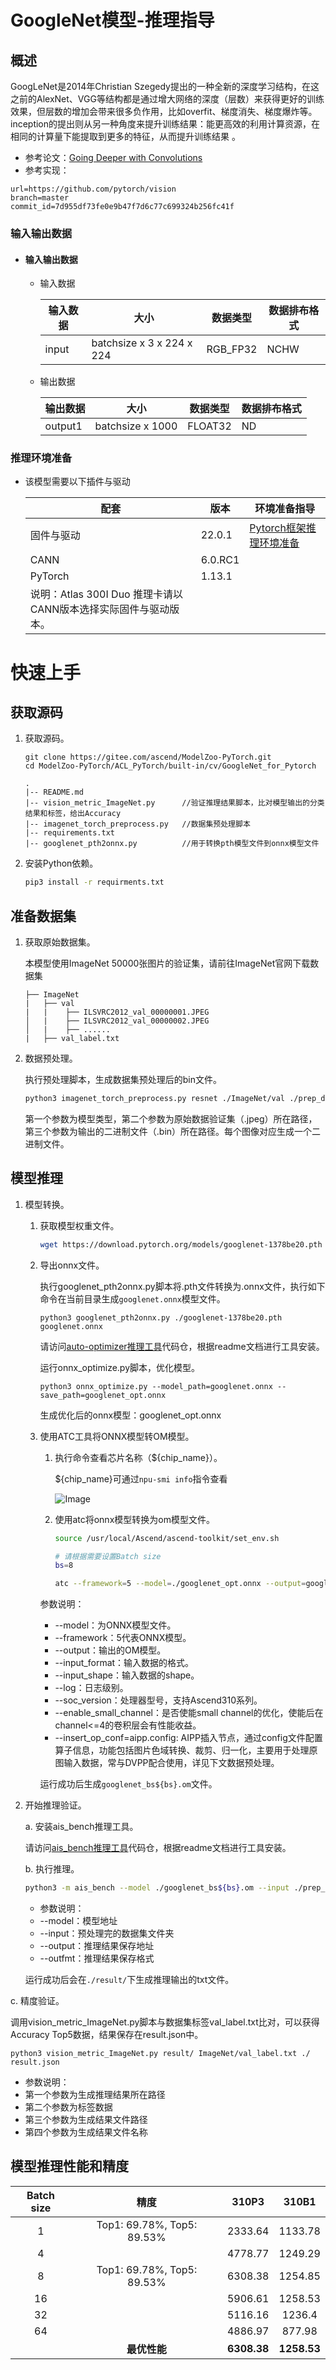 # GoogleNet模型-推理指导

## 概述

  GoogLeNet是2014年Christian Szegedy提出的一种全新的深度学习结构，在这之前的AlexNet、VGG等结构都是通过增大网络的深度（层数）来获得更好的训练效果，但层数的增加会带来很多负作用，比如overfit、梯度消失、梯度爆炸等。inception的提出则从另一种角度来提升训练结果：能更高效的利用计算资源，在相同的计算量下能提取到更多的特征，从而提升训练结果 。 

-   参考论文：[Going Deeper with Convolutions](https://arxiv.org/abs/1409.4842) 
-   参考实现：

```shell
url=https://github.com/pytorch/vision
branch=master
commit_id=7d955df73fe0e9b47f7d6c77c699324b256fc41f
```



### 输入输出数据

- #### 输入输出数据

  - 输入数据

    | 输入数据 | 大小                      | 数据类型 | 数据排布格式 |
    | -------- | ------------------------- | -------- | ------------ |
    | input    | batchsize x 3 x 224 x 224 | RGB_FP32 | NCHW         |

  - 输出数据

    | 输出数据 | 大小             | 数据类型 | 数据排布格式 |
    | -------- | ---------------- | -------- | ------------ |
    | output1  | batchsize x 1000 | FLOAT32  | ND           |


### 推理环境准备

- 该模型需要以下插件与驱动

  | 配套  | 版本 | 环境准备指导 |
  | ---- | ---- | ---------- |
  | 固件与驱动  | 22.0.1| [Pytorch框架推理环境准备](https://www.hiascend.com/document/detail/zh/ModelZoo/pytorchframework/pies) |
  | CANN      | 6.0.RC1 |            |
  | PyTorch   | 1.13.1  |            |
  | 说明：Atlas 300I Duo 推理卡请以CANN版本选择实际固件与驱动版本。 |||


# 快速上手

## 获取源码

1. 获取源码。

   ```bsah
   git clone https://gitee.com/ascend/ModelZoo-PyTorch.git
   cd ModelZoo-PyTorch/ACL_PyTorch/built-in/cv/GoogleNet_for_Pytorch
   ```

   ```
   .
   |-- README.md
   |-- vision_metric_ImageNet.py      //验证推理结果脚本，比对模型输出的分类结果和标签，给出Accuracy
   |-- imagenet_torch_preprocess.py   //数据集预处理脚本
   |-- requirements.txt
   |-- googlenet_pth2onnx.py          //用于转换pth模型文件到onnx模型文件
   ```


2. 安装Python依赖。

   ```bash
   pip3 install -r requirments.txt
   ```

## 准备数据集

1. 获取原始数据集。

   本模型使用ImageNet 50000张图片的验证集，请前往ImageNet官网下载数据集

    ```
    ├── ImageNet
    |   ├── val
    |   |    ├── ILSVRC2012_val_00000001.JPEG
    │   |    ├── ILSVRC2012_val_00000002.JPEG
    │   |    ├── ......
    |   ├── val_label.txt
    ```

   

2. 数据预处理。

   执行预处理脚本，生成数据集预处理后的bin文件。

   ```bash
   python3 imagenet_torch_preprocess.py resnet ./ImageNet/val ./prep_dataset
   ```

   第一个参数为模型类型，第二个参数为原始数据验证集（.jpeg）所在路径，第三个参数为输出的二进制文件（.bin）所在路径。每个图像对应生成一个二进制文件。


## 模型推理

1. 模型转换。

   1. 获取模型权重文件。

      ```bash
      wget https://download.pytorch.org/models/googlenet-1378be20.pth
      ```

   2. 导出onnx文件。

      执行googlenet_pth2onnx.py脚本将.pth文件转换为.onnx文件，执行如下命令在当前目录生成```googlenet.onnx```模型文件。

      ```shell
      python3 googlenet_pth2onnx.py ./googlenet-1378be20.pth googlenet.onnx
      ```
      请访问[auto-optimizer推理工具](https://gitee.com/ascend/msadvisor/tree/master/auto-optimizer)代码仓，根据readme文档进行工具安装。
      
      运行onnx_optimize.py脚本，优化模型。
      ```
      python3 onnx_optimize.py --model_path=googlenet.onnx --save_path=googlenet_opt.onnx
      ```
      生成优化后的onnx模型：googlenet_opt.onnx

   4. 使用ATC工具将ONNX模型转OM模型。

      1. 执行命令查看芯片名称（${chip_name}）。

         ${chip_name}可通过`npu-smi info`指令查看

          ![Image](https://gitee.com/ascend/ModelZoo-PyTorch/raw/master/ACL_PyTorch/images/310P3.png)

      2. 使用atc将onnx模型转换为om模型文件。

         ```bash
         source /usr/local/Ascend/ascend-toolkit/set_env.sh
         
         # 请根据需要设置Batch size
         bs=8
      
         atc --framework=5 --model=./googlenet_opt.onnx --output=googlenet_bs${bs} --input_format=NCHW --input_shape="366:${bs},3,224,224" --log=debug --soc_version=${chip_name} --insert_op_conf=aipp.config --enable_small_channel=1
         ```

        参数说明：
        - --model：为ONNX模型文件。
        - --framework：5代表ONNX模型。
        - --output：输出的OM模型。
        - --input_format：输入数据的格式。
        - --input_shape：输入数据的shape。
        - --log：日志级别。
        - --soc_version：处理器型号，支持Ascend310系列。
        - --enable_small_channel：是否使能small channel的优化，使能后在channel<=4的卷积层会有性能收益。
        - --insert_op_conf=aipp.config: AIPP插入节点，通过config文件配置算子信息，功能包括图片色域转换、裁剪、归一化，主要用于处理原图输入数据，常与DVPP配合使用，详见下文数据预处理。

      运行成功后生成```googlenet_bs${bs}.om```文件。

   

2. 开始推理验证。

   a.  安装ais_bench推理工具。

      请访问[ais_bench推理工具](https://gitee.com/ascend/tools/tree/master/ais-bench_workload/tool/ais_bench)代码仓，根据readme文档进行工具安装。


   b.  执行推理。

   ```bash
   python3 -m ais_bench --model ./googlenet_bs${bs}.om --input ./prep_dataset/ --output ./ --output_dirname result --outfmt TXT
   ```

   -   参数说明：   
      - --model：模型地址
      - --input：预处理完的数据集文件夹
      - --output：推理结果保存地址
      - --outfmt：推理结果保存格式

   运行成功后会在```./result/```下生成推理输出的txt文件。

c.  精度验证。

调用vision_metric_ImageNet.py脚本与数据集标签val_label.txt比对，可以获得Accuracy Top5数据，结果保存在result.json中。

```shell
python3 vision_metric_ImageNet.py result/ ImageNet/val_label.txt ./ result.json
```
-   参数说明：
   - 第一个参数为生成推理结果所在路径
   - 第二个参数为标签数据
   - 第三个参数为生成结果文件路径
   - 第四个参数为生成结果文件名称



## 模型推理性能和精度


| Batch size | 精度 | 310P3 | 310B1 |
| :--------: |:------------------------:|:---------:| :----------: |
| 1          |Top1: 69.78%, Top5: 89.53%| 2333.64 | 1133.78 |
| 4          |                          | 4778.77 | 1249.29 |
| 8          |Top1: 69.78%, Top5: 89.53%| 6308.38 | 1254.85 |
| 16         |                          | 5906.61 | 1258.53 |
| 32         |                          | 5116.16 | 1236.4 |
| 64         |                          | 4886.97 | 877.98 |
|  | **最优性能** | **6308.38** | **1258.53** |

